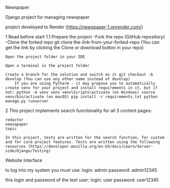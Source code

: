 Newspaper

Django project for managing newspaper

project develoyed to Render (https://newspaper-1.onrender.com/)

1 Read before start 1.1 Prepare the project -Fork the repo (GitHub repository) -Clone the forked repo git clone the-link-from-your-forked-repo (You can get the link by clicking the Clone or download button in your repo)

    Open the project folder in your IDE

    Open a terminal in the project folder

    Create a branch for the solution and switch on it git checkout -b develop (You can use any other name instead of develop)
        If you are using PyCharm - it may propose you to automatically create venv for your project and install requirements in it, but if not: python -m venv venv venv\Scripts\activate (on Windows) source venv/bin/activate (on macOS) pip install -r requirements.txt python manage.py runserver

2 This project implements search functionality for all 3 content pages:

    redactor
    newsapaper
    topic

    In this project, tests are written for the search function, for custom and for core project features. Tests are written using the following resources (https://developer.mozilla.org/en-US/docs/Learn/Server-side/Django/Testing)

Website Interface

to log into my system you must use: login: admin password: admin12345

this login and password of the test user: login: user password: user12345
